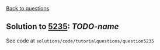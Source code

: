 [Back to questions](../README.md)

## Solution to [5235](../questions/5235): *TODO-name*

See code at `solutions/code/tutorialquestions/question5235`

